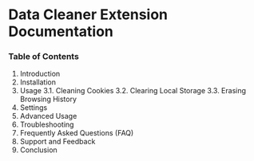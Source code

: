 # Data Cleaner Extension Documentation
### Table of Contents
1. Introduction
2. Installation
3. Usage
    3.1.  Cleaning Cookies
    3.2.  Clearing Local Storage
    3.3.  Erasing Browsing History
4. Settings
5. Advanced Usage
6. Troubleshooting
7. Frequently Asked Questions (FAQ)
8. Support and Feedback
9. Conclusion
